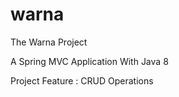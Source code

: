 # warna
The Warna Project

A Spring MVC Application With Java 8

Project Feature : 
CRUD Operations

